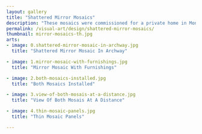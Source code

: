 ```yaml
---
layout: gallery
title: "Shattered Mirror Mosaics"
description: "These mosaics were commissioned for a private home in Montecito, CA. The pair of mosaics were created using thousands of pieces of shattered mirror, set in a dark charcoal grout and framed with patinated steel. The hand set pieces of mirror are tilted slightly to cause the refraction of light to spill out upon their surroundings."
permalink: /visual-art/design/shattered-mirror-mosaics/
thumbnail: mirror-mosaics-th.jpg
arts:
- image: 0.shattered-mirror-mosaic-in-archway.jpg
  title: "Shattered Mirror Mosaic In Archway"

- image: 1.mirror-mosaic-with-furnishings.jpg
  title: "Mirror Mosaic With Furnishings"

- image: 2.both-mosaics-installed.jpg
  title: "Both Mosaics Installed"

- image: 3.view-of-both-mosais-at-a-distance.jpg
  title: "View Of Both Mosais At A Distance"

- image: 4.thin-mosaic-panels.jpg
  title: "Thin Mosaic Panels"

---
```

